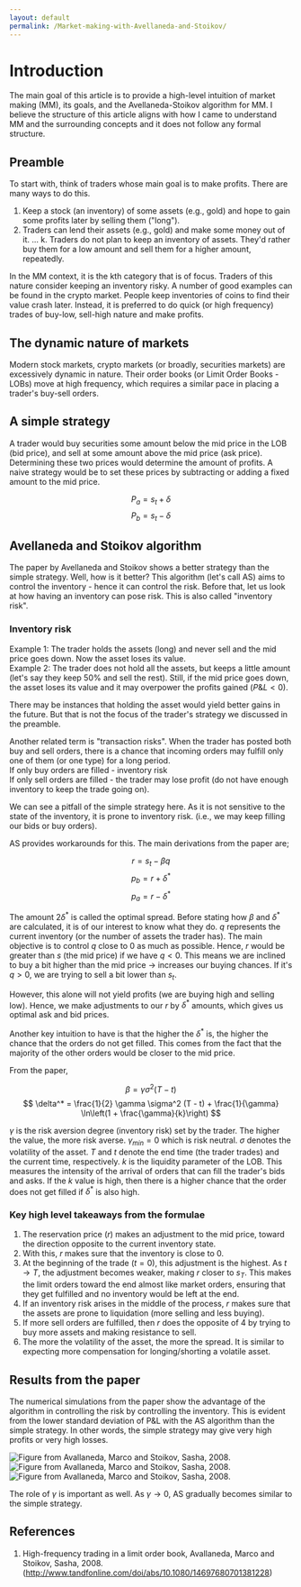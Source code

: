 ```yaml
---
layout: default
permalink: /Market-making-with-Avellaneda-and-Stoikov/
---
```


# Introduction

The main goal of this article is to provide a high-level intuition of market making (MM), its goals, and the Avellaneda-Stoikov algorithm for MM. I believe the structure of this article aligns with how I came to understand MM and the surrounding concepts and it does not follow any formal structure.

## Preamble

To start with, think of traders whose main goal is to make profits. There are many ways to do this.

1. Keep a stock (an inventory) of some assets (e.g., gold) and hope to gain some profits later by selling them ("long").
2. Traders can lend their assets (e.g., gold) and make some money out of it.
...
k. Traders do not plan to keep an inventory of assets. They'd rather buy them for a low amount and sell them for a higher amount, repeatedly.

In the MM context, it is the kth category that is of focus. Traders of this nature consider keeping an inventory risky. A number of good examples can be found in the crypto market. People keep inventories of coins to find their value crash later. Instead, it is preferred to do quick (or high frequency) trades of buy-low, sell-high nature and make profits.

## The dynamic nature of markets

Modern stock markets, crypto markets (or broadly, securities markets) are excessively dynamic in nature. Their order books (or Limit Order Books - LOBs) move at high frequency, which requires a similar pace in placing a trader's buy-sell orders.

## A simple strategy

A trader would buy securities some amount below the mid price in the LOB (bid price), and sell at some amount above the mid price (ask price). Determining these two prices would determine the amount of profits. A naive strategy would be to set these prices by subtracting or adding a fixed amount to the mid price.

$$P_a = s_t + \delta$$
$$P_b = s_t - \delta$$

## Avellaneda and Stoikov algorithm

The paper by Avellaneda and Stoikov shows a better strategy than the simple strategy. Well, how is it better? This algorithm (let's call AS) aims to control the inventory - hence it can control the risk. Before that, let us look at how having an inventory can pose risk. This is also called "inventory risk".

### Inventory risk

Example 1: The trader holds the assets (long) and never sell and the mid price goes down. Now the asset loses its value.  
Example 2: The trader does not hold all the assets, but keeps a little amount (let's say they keep 50% and sell the rest). Still, if the mid price goes down, the asset loses its value and it may overpower the profits gained ($P\&L < 0$).

There may be instances that holding the asset would yield better gains in the future. But that is not the focus of the trader's strategy we discussed in the preamble.

Another related term is "transaction risks". When the trader has posted both buy and sell orders, there is a chance that incoming orders may fulfill only one of them (or one type) for a long period.  
If only buy orders are filled - inventory risk  
If only sell orders are filled - the trader may lose profit (do not have enough inventory to keep the trade going on).

We can see a pitfall of the simple strategy here. As it is not sensitive to the state of the inventory, it is prone to inventory risk. (i.e., we may keep filling our bids or buy orders).

AS provides workarounds for this. The main derivations from the paper are;

$$
r = s_t - \beta q
$$
$$
p_b = r + \delta^*
$$
$$
p_a = r - \delta^*
$$

The amount $2\delta^*$ is called the optimal spread. Before stating how $\beta$ and $\delta^*$ are calculated, it is of our interest to know what they do. $q$ represents the current inventory (or the number of assets the trader has). The main objective is to control $q$ close to $0$ as much as possible. Hence, $r$ would be greater than $s$ (the mid price) if we have $q < 0$. This means we are inclined to buy a bit higher than the mid price → increases our buying chances. If it's $q > 0$, we are trying to sell a bit lower than $s_t$.

However, this alone will not yield profits (we are buying high and selling low). Hence, we make adjustments to our $r$ by $\delta^*$ amounts, which gives us optimal ask and bid prices.

Another key intuition to have is that the higher the $\delta^*$ is, the higher the chance that the orders do not get filled. This comes from the fact that the majority of the other orders would be closer to the mid price.

From the paper,

$$
\beta = \gamma \sigma^2 (T - t)
$$
$$
\delta^* = \frac{1}{2} \gamma \sigma^2 (T - t) + \frac{1}{\gamma} \ln\left(1 + \frac{\gamma}{k}\right)
$$

$\gamma$ is the risk aversion degree (inventory risk) set by the trader. The higher the value, the more risk averse. $\gamma_{min} = 0$ which is risk neutral. $\sigma$ denotes the volatility of the asset. $T$ and $t$ denote the end time (the trader trades) and the current time, respectively. $k$ is the liquidity parameter of the LOB. This measures the intensity of the arrival of orders that can fill the trader's bids and asks. If the $k$ value is high, then there is a higher chance that the order does not get filled if $\delta^*$ is also high.

### Key high level takeaways from the formulae

1. The reservation price ($r$) makes an adjustment to the mid price, toward the direction opposite to the current inventory state.  
2. With this, $r$ makes sure that the inventory is close to 0.  
3. At the beginning of the trade ($t=0$), this adjustment is the highest. As $t \to T$, the adjustment becomes weaker, making $r$ closer to $s_T$. This makes the limit orders toward the end almost like market orders, ensuring that they get fulfilled and no inventory would be left at the end.  
4. If an inventory risk arises in the middle of the process, $r$ makes sure that the assets are prone to liquidation (more selling and less buying).  
5. If more sell orders are fulfilled, then $r$ does the opposite of 4 by trying to buy more assets and making resistance to sell.  
6. The more the volatility of the asset, the more the spread. It is similar to expecting more compensation for longing/shorting a volatile asset.

## Results from the paper

The numerical simulations from the paper show the advantage of the algorithm in controlling the risk by controlling the inventory. This is evident from the lower standard deviation of P&L with the AS algorithm than the simple strategy. In other words, the simple strategy may give very high profits or very high losses.

![Figure from Avallaneda, Marco and Stoikov, Sasha, 2008.](/assets/images/image.png)  
![Figure from Avallaneda, Marco and Stoikov, Sasha, 2008.](/assets/images/image-1.png)  
![Figure from Avallaneda, Marco and Stoikov, Sasha, 2008.](/assets/images/image-2.png)

The role of $\gamma$ is important as well. As $\gamma \to 0$, AS gradually becomes similar to the simple strategy.

## References

1. High-frequency trading in a limit order book, Avallaneda, Marco and Stoikov, Sasha, 2008. (<http://www.tandfonline.com/doi/abs/10.1080/14697680701381228>)

